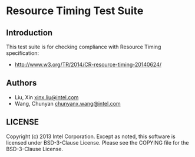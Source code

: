 # Resource Timing Test Suite

## Introduction

This test suite is for checking compliance with Resource Timing specification:
* http://www.w3.org/TR/2014/CR-resource-timing-20140624/

## Authors

* Liu, Xin <xinx.liu@intel.com>
* Wang, Chunyan <chunyanx.wang@intel.com>

## LICENSE

Copyright (c) 2013 Intel Corporation.
Except as noted, this software is licensed under BSD-3-Clause License.
Please see the COPYING file for the BSD-3-Clause License.

